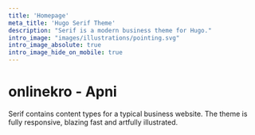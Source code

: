 ```yaml
---
title: 'Homepage'
meta_title: 'Hugo Serif Theme'
description: "Serif is a modern business theme for Hugo."
intro_image: "images/illustrations/pointing.svg"
intro_image_absolute: true
intro_image_hide_on_mobile: true
---
```


# onlinekro - Apni 

Serif contains content types for a typical business website. The theme is fully responsive, blazing fast and artfully illustrated.
